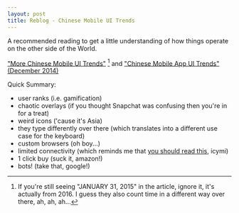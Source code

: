 ```yaml
---
layout: post
title: Reblog - Chinese Mobile UI Trends
---
```


A recommended reading to get a little understanding of how things operate on the other side of the World.

["More Chinese Mobile UI Trends"](http://dangrover.com/blog/2015/01/31/more-chinese-mobile-ui-trends.html) [^1]
and ["Chinese Mobile App UI Trends" (December 2014)](http://dangrover.com/blog/2014/12/01/chinese-mobile-app-ui-trends.html)

Quick Summary:

- user ranks (i.e. gamification)
- chaotic overlays (if you thought Snapchat was confusing then you're in for a treat)
- weird icons ('cause it's Asia)
- they type differently over there (which translates into a different use case for the keyboard)
- custom browsers (oh boy...)
- limited connectivity (which reminds me that [you should read this](http://idlewords.com/talks/website_obesity.htm), icymi)
- 1 click buy (suck it, amazon!)
- bots! (take that, google!)

[^1]: If you're still seeing "JANUARY 31, 2015" in the article, ignore it, it's actually from 2016. I guess they also count time in a different way over there, ah, ah, ah...